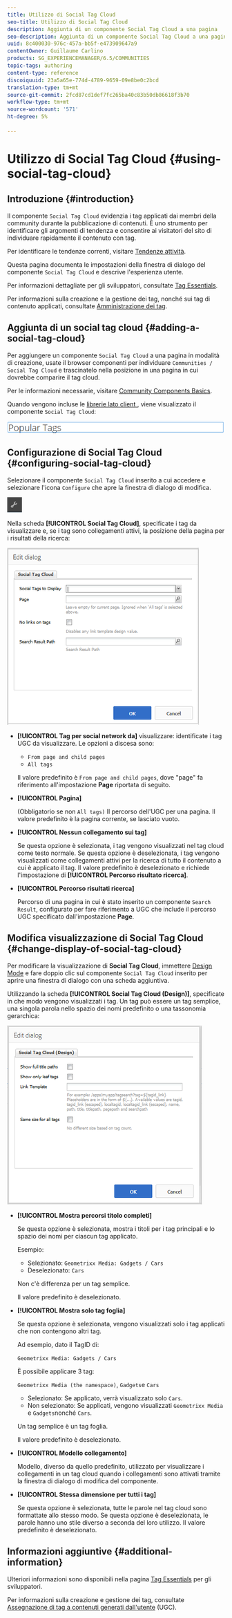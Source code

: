 ```yaml
---
title: Utilizzo di Social Tag Cloud
seo-title: Utilizzo di Social Tag Cloud
description: Aggiunta di un componente Social Tag Cloud a una pagina
seo-description: Aggiunta di un componente Social Tag Cloud a una pagina
uuid: 8c400030-976c-457a-bb5f-e473909647a9
contentOwner: Guillaume Carlino
products: SG_EXPERIENCEMANAGER/6.5/COMMUNITIES
topic-tags: authoring
content-type: reference
discoiquuid: 23a5a65e-774d-4789-9659-09e8be0c2bcd
translation-type: tm+mt
source-git-commit: 2fcd87cd1def7fc265ba40c83b50db86618f3b70
workflow-type: tm+mt
source-wordcount: '571'
ht-degree: 5%

---
```



# Utilizzo di Social Tag Cloud {#using-social-tag-cloud}

## Introduzione {#introduction}

Il componente `Social Tag Cloud` evidenzia i tag applicati dai membri della community durante la pubblicazione di contenuti. È uno strumento per identificare gli argomenti di tendenza e consentire ai visitatori del sito di individuare rapidamente il contenuto con tag.

Per identificare le tendenze correnti, visitare [Tendenze attività](trends.md).

Questa pagina documenta le impostazioni della finestra di dialogo del componente `Social Tag Cloud` e descrive l&#39;esperienza utente.

Per informazioni dettagliate per gli sviluppatori, consultate [Tag Essentials](tag.md).

Per informazioni sulla creazione e la gestione dei tag, nonché sui tag di contenuto applicati, consultate [Amministrazione dei tag](../../help/sites-administering/tags.md).

## Aggiunta di un social tag cloud {#adding-a-social-tag-cloud}

Per aggiungere un componente `Social Tag Cloud` a una pagina in modalità di creazione, usate il browser componenti per individuare `Communities / Social Tag Cloud` e trascinatelo nella posizione in una pagina in cui dovrebbe comparire il tag cloud.

Per le informazioni necessarie, visitare [Community Components Basics](basics.md).

Quando vengono incluse le [librerie lato client ](tag.md#essentials-for-client-side), viene visualizzato il componente `Social Tag Cloud`:

![social-tag](assets/social-tag.png)

## Configurazione di Social Tag Cloud {#configuring-social-tag-cloud}

Selezionare il componente `Social Tag Cloud` inserito a cui accedere e selezionare l&#39;icona `Configure` che apre la finestra di dialogo di modifica.

![configure](assets/configure-new.png)

Nella scheda **[!UICONTROL Social Tag Cloud]**, specificate i tag da visualizzare e, se i tag sono collegamenti attivi, la posizione della pagina per i risultati della ricerca:

![social-tag-cloud](assets/social-tag-cloud.png)

* **[!UICONTROL Tag per social network da]**
visualizzare: identificate i tag UGC da visualizzare. Le opzioni a discesa sono:

   * `From page and child pages`
   * `All tags`

   Il valore predefinito è `From page and child pages`, dove &quot;page&quot; fa riferimento all&#39;impostazione **Page** riportata di seguito.

* **[!UICONTROL Pagina]**

   (Obbligatorio se non `All tags)` Il percorso dell&#39;UGC per una pagina. Il valore predefinito è la pagina corrente, se lasciato vuoto.

* **[!UICONTROL Nessun collegamento sui tag]**

   Se questa opzione è selezionata, i tag vengono visualizzati nel tag cloud come testo normale. Se questa opzione è deselezionata, i tag vengono visualizzati come collegamenti attivi per la ricerca di tutto il contenuto a cui è applicato il tag. Il valore predefinito è deselezionato e richiede l&#39;impostazione di **[!UICONTROL Percorso risultato ricerca]**.

* **[!UICONTROL Percorso risultati ricerca]**

   Percorso di una pagina in cui è stato inserito un componente `Search Result`, configurato per fare riferimento a UGC che include il percorso UGC specificato dall&#39;impostazione **Page**.

## Modifica visualizzazione di Social Tag Cloud {#change-display-of-social-tag-cloud}

Per modificare la visualizzazione di **Social Tag Cloud**, immettere [Design Mode](../../help/sites-authoring/default-components-designmode.md) e fare doppio clic sul componente `Social Tag Cloud` inserito per aprire una finestra di dialogo con una scheda aggiuntiva.

Utilizzando la scheda **[!UICONTROL Social Tag Cloud (Design)]**, specificate in che modo vengono visualizzati i tag. Un tag può essere un tag semplice, una singola parola nello spazio dei nomi predefinito o una tassonomia gerarchica:

![social-tag-cloud-design](assets/social-tag-cloud-design.png)

* **[!UICONTROL Mostra percorsi titolo completi]**

   Se questa opzione è selezionata, mostra i titoli per i tag principali e lo spazio dei nomi per ciascun tag applicato.

   Esempio:

   * Selezionato: `Geometrixx Media: Gadgets / Cars`
   * Deselezionato: `Cars`

   Non c&#39;è differenza per un tag semplice.

   Il valore predefinito è deselezionato.

* **[!UICONTROL Mostra solo tag foglia]**

   Se questa opzione è selezionata, vengono visualizzati solo i tag applicati che non contengono altri tag.

   Ad esempio, dato il TagID di:

   `Geometrixx Media: Gadgets / Cars`

   È possibile applicare 3 tag:

   `Geometrixx Media (the namespace)`,  `Gadgets`e  `Cars`

   * Selezionato: Se applicato, verrà visualizzato solo `Cars`.
   * Non selezionato: Se applicati, vengono visualizzati `Geometrixx Media` e `Gadgets`nonché `Cars`.

   Un tag semplice è un tag foglia.

   Il valore predefinito è deselezionato.

* **[!UICONTROL Modello collegamento]**

   Modello, diverso da quello predefinito, utilizzato per visualizzare i collegamenti in un tag cloud quando i collegamenti sono attivati tramite la finestra di dialogo di modifica del componente.

* **[!UICONTROL Stessa dimensione per tutti i tag]**

   Se questa opzione è selezionata, tutte le parole nel tag cloud sono formattate allo stesso modo. Se questa opzione è deselezionata, le parole hanno uno stile diverso a seconda del loro utilizzo. Il valore predefinito è deselezionato.

## Informazioni aggiuntive {#additional-information}

Ulteriori informazioni sono disponibili nella pagina [Tag Essentials](tag.md) per gli sviluppatori.

Per informazioni sulla creazione e gestione dei tag, consultate [Assegnazione di tag a contenuti generati dall&#39;utente](tag-ugc.md) (UGC).
